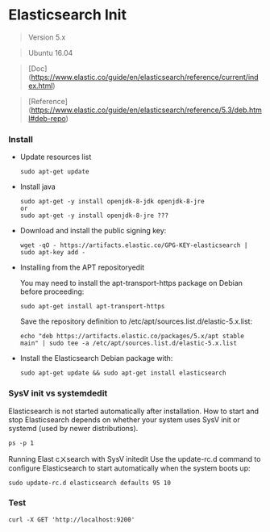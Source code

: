 # Elasticsearch Init

> Version 5.x

> Ubuntu 16.04

> [Doc] (https://www.elastic.co/guide/en/elasticsearch/reference/current/index.html)

>[Reference] (https://www.elastic.co/guide/en/elasticsearch/reference/5.3/deb.html#deb-repo)

### Install

* Update resources list

	```
	sudo apt-get update
	```

* Install java

	```
	sudo apt-get -y install openjdk-8-jdk openjdk-8-jre
	or
	sudo apt-get -y install openjdk-8-jre ???
	```


* Download and install the public signing key:

	```
	wget -qO - https://artifacts.elastic.co/GPG-KEY-elasticsearch | sudo apt-key add -
	
	```

* Installing from the APT repositoryedit

	You may need to install the apt-transport-https package on Debian before proceeding:
	
	```
	sudo apt-get install apt-transport-https
	```
	Save the repository definition to /etc/apt/sources.list.d/elastic-5.x.list:
	
	```
	echo "deb https://artifacts.elastic.co/packages/5.x/apt stable main" | sudo tee -a /etc/apt/sources.list.d/elastic-5.x.list
	```

* Install the Elasticsearch Debian package with:
	
	```
	sudo apt-get update && sudo apt-get install elasticsearch
	```

### SysV init vs systemdedit
Elasticsearch is not started automatically after installation. How to start and stop Elasticsearch depends on whether your system uses SysV init or systemd (used by newer distributions).

```
ps -p 1
```

Running Elast
cㄨsearch with SysV initedit
Use the update-rc.d command to configure Elasticsearch to start automatically when the system boots up:

```
sudo update-rc.d elasticsearch defaults 95 10
```

### Test
```
curl -X GET 'http://localhost:9200'
```



